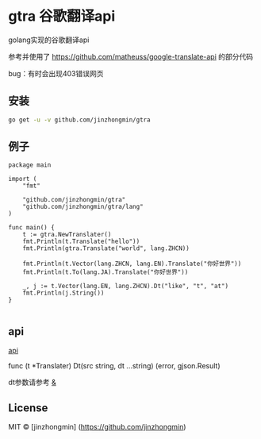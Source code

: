 # gtra 谷歌翻译api

golang实现的谷歌翻译api

参考并使用了 https://github.com/matheuss/google-translate-api 的部分代码

bug：有时会出现403错误网页

## 安装

```bash
go get -u -v github.com/jinzhongmin/gtra
```

## 例子

```golang
package main

import (
	"fmt"

	"github.com/jinzhongmin/gtra"
	"github.com/jinzhongmin/gtra/lang"
)

func main() {
	t := gtra.NewTranslater()
	fmt.Println(t.Translate("hello"))
	fmt.Println(gtra.Translate("world", lang.ZHCN))

	fmt.Println(t.Vector(lang.ZHCN, lang.EN).Translate("你好世界"))
	fmt.Println(t.To(lang.JA).Translate("你好世界"))

	_, j := t.Vector(lang.EN, lang.ZHCN).Dt("like", "t", "at")
	fmt.Println(j.String())
}


```



## api

[api](https://godoc.org/github.com/jinzhongmin/gtra)

func (t *Translater) Dt(src string, dt ...string) (error, gjson.Result)

dt参数请参考 [&](https://stackoverflow.com/questions/26714426/what-is-the-meaning-of-google-translate-query-params#answers)

## License

MIT © [jinzhongmin] (https://github.com/jinzhongmin)
